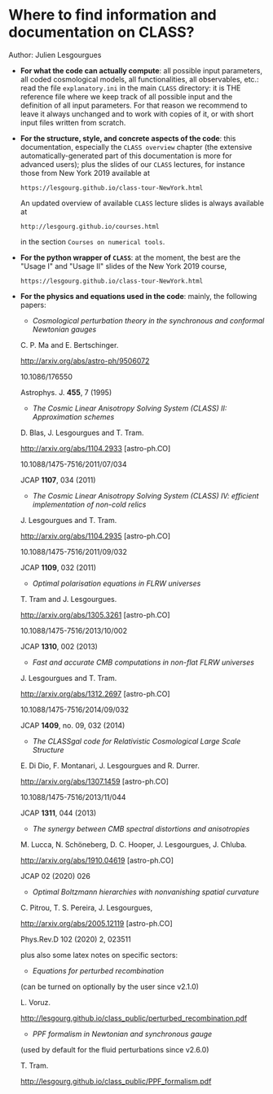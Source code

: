 Where to find information and documentation on CLASS?
======================================================

Author: Julien Lesgourgues


* __For what the code can actually compute__: all possible input parameters, all coded cosmological models, all functionalities, all observables, etc.: read the file `explanatory.ini` in the main `CLASS` directory: it is THE reference file where we keep track of all possible input and the definition of all input parameters. For that reason we recommend to leave it always unchanged and to work with copies of it, or with short input files written from scratch.


* __For the structure, style, and concrete aspects of the code__: this documentation, especially the `CLASS overview` chapter (the extensive automatically-generated part of this documentation is more for advanced users); plus the slides of our `CLASS` lectures, for instance those from New York 2019 available at

    `https://lesgourg.github.io/class-tour-NewYork.html`

    An updated overview of available `CLASS` lecture slides is always available at

    `http://lesgourg.github.io/courses.html`

    in the section `Courses on numerical tools`.


* __For the python wrapper of `CLASS`__: at the moment, the best are the "Usage I" and "Usage II" slides of the New York 2019 course,

    `https://lesgourg.github.io/class-tour-NewYork.html`

* __For the physics and equations used in the code__: mainly, the following papers:
    - *Cosmological perturbation theory in the synchronous and conformal Newtonian gauges*

     C. P. Ma and E. Bertschinger.

     http://arxiv.org/abs/astro-ph/9506072

     10.1086/176550

     Astrophys. J. __455__, 7 (1995)

    - *The Cosmic Linear Anisotropy Solving System (CLASS) II: Approximation schemes*

     D. Blas, J. Lesgourgues and T. Tram.

     http://arxiv.org/abs/1104.2933 [astro-ph.CO]

     10.1088/1475-7516/2011/07/034

     JCAP __1107__, 034 (2011)

    - *The Cosmic Linear Anisotropy Solving System (CLASS) IV: efficient implementation of non-cold relics*

     J. Lesgourgues and T. Tram.

     http://arxiv.org/abs/1104.2935 [astro-ph.CO]

     10.1088/1475-7516/2011/09/032

     JCAP __1109__, 032 (2011)

    - *Optimal polarisation equations in FLRW universes*

     T. Tram and J. Lesgourgues.

     http://arxiv.org/abs/1305.3261 [astro-ph.CO]

     10.1088/1475-7516/2013/10/002

     JCAP __1310__, 002 (2013)

    - *Fast and accurate CMB computations in non-flat FLRW universes*

     J. Lesgourgues and T. Tram.

     http://arxiv.org/abs/1312.2697 [astro-ph.CO]

     10.1088/1475-7516/2014/09/032

     JCAP __1409__, no. 09, 032 (2014)

    - *The CLASSgal code for Relativistic Cosmological Large Scale Structure*

     E. Di Dio, F. Montanari, J. Lesgourgues and R. Durrer.

     http://arxiv.org/abs/1307.1459 [astro-ph.CO]

     10.1088/1475-7516/2013/11/044

     JCAP __1311__, 044 (2013)

    - *The synergy between CMB spectral distortions and anisotropies*

     M. Lucca, N. Schöneberg, D. C. Hooper, J. Lesgourgues, J. Chluba.

     http://arxiv.org/abs/1910.04619 [astro-ph.CO]

     JCAP 02 (2020) 026

    - *Optimal Boltzmann hierarchies with nonvanishing spatial curvature*

     C. Pitrou, T. S. Pereira, J. Lesgourgues,

     http://arxiv.org/abs/2005.12119 [astro-ph.CO]

     Phys.Rev.D 102 (2020) 2, 023511

    plus also some latex notes on specific sectors:

    - *Equations for perturbed recombination*

     (can be turned on optionally by the user since v2.1.0)

     L. Voruz.

     http://lesgourg.github.io/class_public/perturbed_recombination.pdf

    - *PPF formalism in Newtonian and synchronous gauge*

     (used by default for the fluid perturbations since v2.6.0)

     T. Tram.

     http://lesgourg.github.io/class_public/PPF_formalism.pdf